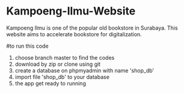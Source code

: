 # Kampoeng-Ilmu-Website
Kampoeng Ilmu is one of the popular old bookstore in Surabaya. This website aims to accelerate bookstore for digitalization.

#to run this code 
1. choose branch master to find the codes
2. download by zip or clone using git
3. create a database on phpmyadmin with  name 'shop_db'
4. import file 'shop_db' to your database
5. the app  get ready to running
